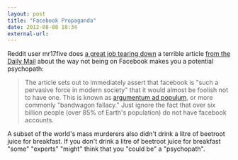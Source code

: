 ```yaml
---
layout: post
title: "Facebook Propaganda"
date: 2012-08-08 18:34
external-url: 
---
```


Reddit user mr17five does [a great job tearing down](http://www.reddit.com/r/conspiracy/comments/xtl8k/is_not_joining_facebook_a_sign_youre_a_psychopath/c5ptvyk) a terrible article [from the Daily Mail](http://www.dailymail.co.uk/news/article-2184658/Is-joining-Facebook-sign-youre-psychopath-Some-employers-psychologists-say-suspicious.html?ICO=most_read_module) about the way not being on Facebook makes you a potential psychopath:

> The article sets out to immediately assert that facebook is "such a pervasive force in modern society" that it would almost be foolish not to have one. This is known as [argumentum ad populum](http://en.wikipedia.org/wiki/Argumentum_ad_populum), or more commonly "bandwagon fallacy." Just ignore the fact that over six billion people (over 85% of Earth's population) do not have facebook accounts.

A subset of the world's mass murderers also didn't drink a litre of beetroot juice for breakfast. If you don't drink a litre of beetroot juice for breakfast "some" "experts" "might" think that you "could be" a "psychopath".